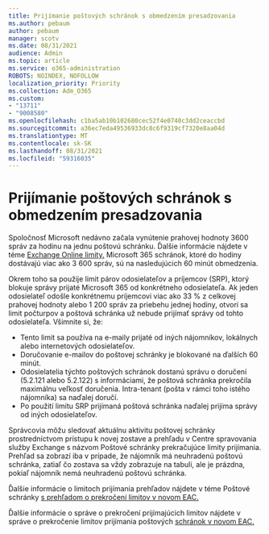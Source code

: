 ```yaml
---
title: Prijímanie poštových schránok s obmedzením presadzovania
ms.author: pebaum
author: pebaum
manager: scotv
ms.date: 08/31/2021
audience: Admin
ms.topic: article
ms.service: o365-administration
ROBOTS: NOINDEX, NOFOLLOW
localization_priority: Priority
ms.collection: Adm_O365
ms.custom:
- "13711"
- "9008580"
ms.openlocfilehash: c1ba5ab10b102680cec52f4e0740c3dd2ceaccbd
ms.sourcegitcommit: a36ec7eda49536933dc8c6f9319cf7320e8aa04d
ms.translationtype: MT
ms.contentlocale: sk-SK
ms.lasthandoff: 08/31/2021
ms.locfileid: "59316035"
---
```

# <a name="mailbox-receiving-limit-enforcement"></a>Prijímanie poštových schránok s obmedzením presadzovania

Spoločnosť Microsoft nedávno začala vynútenie prahovej hodnoty 3600 správ za hodinu na jednu poštovú schránku. Ďalšie informácie nájdete v téme [Exchange Online limity.](https://docs.microsoft.com/office365/servicedescriptions/exchange-online-service-description/exchange-online-limits#receiving-limits) Microsoft 365 schránok, ktoré do hodiny dostávajú viac ako 3 600 správ, sú na nasledujúcich 60 minút obmedzenia. 

Okrem toho sa použije limit párov odosielateľov a príjemcov (SRP), ktorý blokuje správy prijaté Microsoft 365 od konkrétneho odosielateľa. Ak jeden odosielateľ odošle konkrétnemu príjemcovi viac ako 33 % z celkovej prahovej hodnoty alebo 1 200 správ za priebehu jednej hodiny, otvorí sa limit počturpov a poštová schránka už nebude prijímať správy od tohto odosielateľa. Všimnite si, že:

- Tento limit sa používa na e-maily prijaté od iných nájomníkov, lokálnych alebo internetových odosielateľov.
- Doručovanie e-mailov do poštovej schránky je blokované na ďalších 60 minút. 
- Odosielatelia týchto poštových schránok dostanú správu o doručení (5.2.121 alebo 5.2.122) s informáciami, že poštová schránka prekročila maximálnu veľkosť doručenia. Intra-tenant (pošta v rámci toho istého nájomníka) sa naďalej doručí.
- Po použití limitu SRP prijímaná poštová schránka naďalej prijíma správy od iných odosielateľov.

Správcovia môžu sledovať aktuálnu aktivitu poštovej schránky prostredníctvom prístupu k novej zostave a prehľadu v Centre spravovania služby Exchange s názvom Poštové schránky prekračujúce limity prijímania. Prehľad sa zobrazí iba v prípade, že nájomník má neuhradenú poštovú schránka, zatiaľ čo zostava sa vždy zobrazuje na tabuli, ale je prázdna, pokiaľ nájomník nemá neuhradenú poštovú schránka.

Ďalšie informácie o limitoch prijímania prehľadov nájdete v téme Poštové schránky [s prehľadom o prekročení limitov v novom EAC.](https://docs.microsoft.com/exchange/monitoring/mail-flow-insights/mailboxes-exceeding-receiving-limits-insights)

Ďalšie informácie o správe o prekročení prijímajúcich limitov nájdete v správe o prekročenie limitov prijímania poštových [schránok v novom EAC.](https://docs.microsoft.com/exchange/monitoring/mail-flow-reports/mailboxes-exceeding-receiving-limits-report)